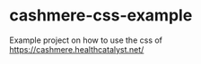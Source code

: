 # cashmere-css-example
Example project on how to use the css of https://cashmere.healthcatalyst.net/
